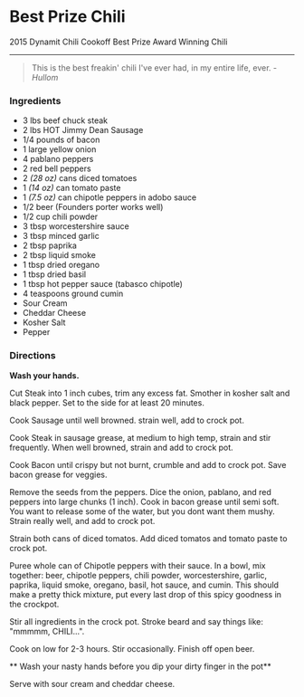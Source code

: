 # Best Prize Chili

2015 Dynamit Chili Cookoff Best Prize Award Winning Chili

---

> This is the best freakin' chili I've ever had, in my entire life, ever. - _Hullom_


### Ingredients
- 3 lbs beef chuck steak
- 2 lbs HOT Jimmy Dean Sausage
- 1/4 pounds of bacon
- 1 large yellow onion
- 4 pablano peppers
- 2 red bell peppers
- 2 _(28 oz)_ cans diced tomatoes
- 1 _(14 oz)_ can tomato paste
- 1 _(7.5 oz)_ can chipotle peppers in adobo sauce
- 1/2 beer (Founders porter works well)
- 1/2 cup chili powder
- 3 tbsp worcestershire sauce
- 3 tbsp minced garlic
- 2 tbsp paprika
- 2 tbsp liquid smoke
- 1 tbsp dried oregano
- 1 tbsp dried basil
- 1 tbsp hot pepper sauce (tabasco chipotle)
- 4 teaspoons ground cumin
- Sour Cream
- Cheddar Cheese
- Kosher Salt
- Pepper

### Directions
**Wash your hands.**

Cut Steak into 1 inch cubes, trim any excess fat. Smother in kosher salt and black pepper. Set to the side for at least 20 minutes.

Cook Sausage until well browned. strain well, add to crock pot.

Cook Steak in sausage grease, at medium to high temp, strain and stir frequently. When well browned, strain and add to crock pot.

Cook Bacon until crispy but not burnt, crumble and add to crock pot. Save bacon grease for veggies.

Remove the seeds from the peppers. Dice the onion, pablano, and red peppers into large chunks (1 inch). Cook in bacon grease until semi soft. You want to release some of the water, but you dont want them mushy. Strain really well, and add to crock pot.

Strain both cans of diced tomatos. Add diced tomatos and tomato paste to crock pot.

Puree whole can of Chipotle peppers with their sauce. In a bowl, mix together: beer, chipotle peppers, chili powder, worcestershire, garlic, paprika, liquid smoke, oregano, basil, hot sauce, and cumin. This should make a pretty thick mixture, put every last drop of this spicy goodness in the crockpot.

Stir all ingredients in the crock pot. Stroke beard and say things like: "mmmmm, CHILI...".

Cook on low for 2-3 hours. Stir occasionally. Finish off open beer.

** Wash your nasty hands before you dip your dirty finger in the pot**

Serve with sour cream and cheddar cheese.


